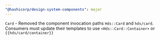 ```yaml
---
"@hashicorp/design-system-components": major
---
```

<!-- START components/card -->
`Card` - Removed the component invocation paths `Hds::Card` and `hds/card`. Consumers must update their templates to use `<Hds::Card::Container>` or `{{hds/card/container}}`
<!-- END -->